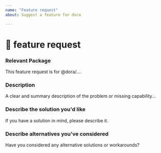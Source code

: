 ```yaml
---
name: "Feature request"
about: Suggest a feature for dora

---
```

<!--🔅🔅🔅🔅🔅🔅🔅🔅🔅🔅🔅🔅🔅🔅🔅🔅🔅🔅🔅🔅🔅🔅🔅🔅🔅🔅🔅🔅🔅🔅🔅

Hi explorers! 😄 

To expedite issue processing please search open and closed issues before submitting a new one.
Existing issues often contain information about workarounds, resolution, or progress updates.

🔅🔅🔅🔅🔅🔅🔅🔅🔅🔅🔅🔅🔅🔅🔅🔅🔅🔅🔅🔅🔅🔅🔅🔅🔅🔅🔅🔅🔅🔅🔅🔅🔅-->


# 🚀 feature request

### Relevant Package
<!-- Can you pin-point one or more @dora/* packages the are relevant for this feature request? -->
<!-- ✍️edit: --> This feature request is for @dora/....


### Description
<!-- ✍️--> A clear and summary description of the problem or missing capability...


### Describe the solution you'd like
<!-- ✍️--> If you have a solution in mind, please describe it.


### Describe alternatives you've considered
<!-- ✍️--> Have you considered any alternative solutions or workarounds?
